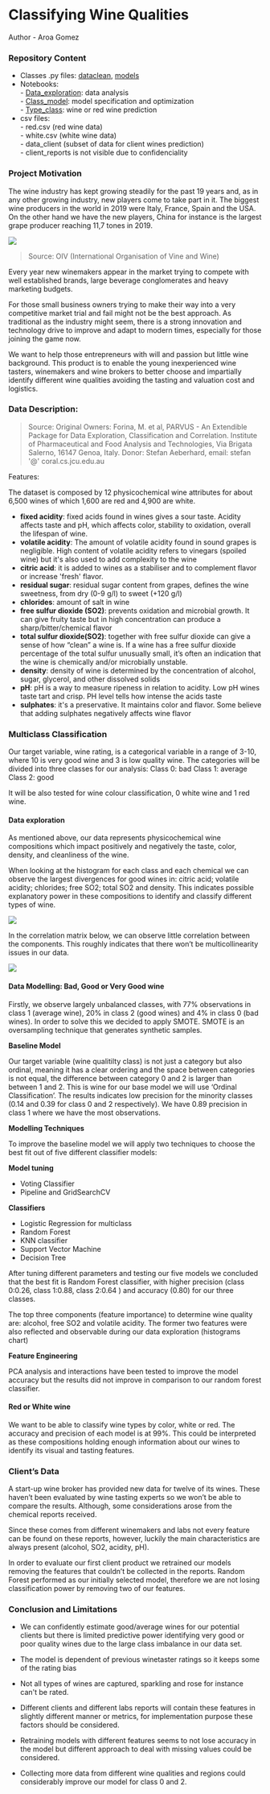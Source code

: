 # Classifying Wine Qualities

Author - Aroa Gomez

### Repository Content

 - Classes .py files: [dataclean](dataclean.py), [models](models.py)
 - Notebooks:    
         - [Data_exploration](Data_exploration.ipynb): data analysis   
         - [Class_model](Class_model.ipybn): model specification and optimization    
         - [Type_class](Type_class.ipybn): wine or red wine prediction      
 - csv files:   
         - red.csv (red wine data)   
         - white.csv (white wine data)   
         - data_client (subset of data for client wines prediction)   
         - client_reports is not visible due to confidenciality

### Project Motivation 

The wine industry has kept growing steadily for the past 19 years and, as in any other growing industry, new players come to take part in it. The biggest wine producers in the world in 2019 were Italy, France, Spain and the USA. On the other hand we have the new players, China for instance is the largest grape producer reaching 11,7 tones in 2019.

 <img src='graphs/wine.png'> 

> Source: OIV (International Organisation of Vine and Wine)

Every year new winemakers appear in the market trying to compete with well established brands, large beverage conglomerates and heavy marketing budgets. 

For those small business owners trying to make their way into a very competitive market trial and fail might not be the best approach. As traditional as the industry might seem, there is a strong innovation and technology drive to improve and adapt to modern times, especially for those joining the game now. 

We want to help those entrepreneurs with will and passion but little wine background. This product is to enable the young inexperienced wine tasters, winemakers and wine brokers to better choose and impartially identify different wine qualities avoiding the tasting and valuation cost and logistics. 


### Data Description:

> Source: Original Owners: Forina, M. et al, PARVUS - An Extendible Package for Data Exploration, Classification and Correlation. Institute of Pharmaceutical and Food Analysis and Technologies, Via Brigata Salerno, 16147 Genoa, Italy.
>Donor: Stefan Aeberhard, email: stefan '@' coral.cs.jcu.edu.au

Features:

The dataset is composed by 12 physicochemical wine attributes for about 6,500 wines of which 1,600 are red and 4,900 are white. 

- **fixed acidity**: fixed acids found in wines gives a sour taste. Acidity affects taste and pH, which affects color, stability to oxidation, overall the lifespan of wine.
 - **volatile acidity**: The amount of volatile acidity found in sound grapes is negligible. High content of volatile acidity refers to    vinegars (spoiled wine) but it's also used to add complexity to the wine
 - **citric acid**: it is added to wines as a stabiliser and to complement flavor or increase 'fresh' flavor.
 - **residual sugar**: residual sugar content from grapes, defines the wine sweetness, from dry (0-9 g/l) to sweet (+120 g/l)
 - **chlorides**: amount of salt in wine 
 - **free sulfur dioxide (SO2)**: prevents oxidation and microbial growth. It can give fruity taste but in high concentration can produce a sharp/bitter/chemical flavor 
 - **total sulfur dioxide(SO2)**: together with free sulfur dioxide can give a sense of how “clean” a wine is. If a wine has a free sulfur dioxide percentage of the total sulfur unusually small, it’s often an indication that the wine is chemically and/or microbially unstable.
 - **density**: density of wine is determined by the concentration of alcohol, sugar, glycerol, and other dissolved solids
 - **pH**: pH is a way to measure ripeness in relation to acidity. Low pH wines taste tart and crisp. PH level tells how intense the acids taste
 - **sulphates**: it's a preservative. It maintains color and flavor. Some believe that adding sulphates negatively affects wine flavor


### Multiclass Classification

Our target variable, wine rating, is a categorical variable in a range of 3-10, where 10 is very good wine and 3 is low quality wine. The categories will be divided into three classes for our analysis: 
Class 0: bad
Class 1: average
Class 2: good

It will be also tested for wine colour classification, 0 white wine and 1 red wine.

#### Data exploration

As mentioned above, our data represents physicochemical wine compositions which impact positively and negatively the taste, color, density, and cleanliness of the wine. 

When looking at the histogram for each class and each chemical we can observe the largest divergences for good wines in: citric acid; volatile acidity; chlorides; free SO2; total SO2 and density. This indicates possible explanatory power in these compositions to identify and classify different types of wine.

<img src='graphs/hist.png'>



In the correlation matrix below, we can observe little correlation between the components. This roughly indicates that there won’t be multicollinearity issues in our data.

<img src='graphs/corr.png'>


#### Data Modelling: Bad, Good or Very Good wine

Firstly, we observe largely unbalanced classes, with 77% observations in class 1 (average wine), 20% in class 2 (good wines) and 4% in class 0 (bad wines). In order to solve this we decided to apply SMOTE. SMOTE is an oversampling technique that generates synthetic samples.

**Baseline Model**

Our target variable (wine qualitilty class) is not just a category but also ordinal, meaning it has a clear ordering and the space between categories is not equal, the difference between category 0 and 2 is larger than between 1 and 2. This is wine for our base model we will use ‘Ordinal Classification’. The results indicates low precision for the minority classes (0.14 and 0.39 for class 0 and 2 respectively). We have 0.89 precision in class 1 where we have the most observations. 


**Modelling Techniques**

To improve the baseline model we will apply two techniques to choose the best fit out of five different classifier models:

**Model tuning**
- Voting Classifier
- Pipeline and GridSearchCV

**Classifiers**
- Logistic Regression for multiclass
- Random Forest
- KNN classifier
- Support Vector Machine
- Decision Tree

After tuning different parameters and testing our five models we concluded that the best fit is Random Forest classifier, with higher precision (class 0:0.26, class 1:0.88, class 2:0.64 ) and accuracy (0.80) for our three classes. 

The top three components (feature importance) to determine wine quality are: alcohol, free SO2 and volatile acidity. The former two features were also reflected and observable during our data exploration (histograms chart)


**Feature Engineering**

PCA analysis and interactions have been tested to improve the model accuracy but the results did not improve in comparison to our random forest classifier. 

#### Red or White wine

We want to be able to classify wine types by color, white or red. The accuracy and precision of each model is at 99%. This could be interpreted as these compositions holding enough information about our wines to identify its visual and tasting features.


### Client’s Data

A start-up wine broker has provided new data for twelve of its wines. These haven’t been evaluated by wine tasting experts so we won’t be able to compare the results. Although, some considerations arose from the chemical reports received. 

Since these comes from different winemakers and labs not every feature can be found on these reports, however, luckily the main characteristics are always present (alcohol, SO2, acidity, pH). 

In order to evaluate our first client product we retrained our models removing the features that couldn’t be collected in the reports. Random Forest performed as our initially selected model, therefore we are not losing classification power by removing two of our features.


### Conclusion and Limitations

- We can confidently estimate good/average wines for our potential clients but there is limited predictive power identifying very good or poor quality wines due to the large class imbalance in our data set.

- The model is dependent of previous winetaster ratings so it keeps some of the rating bias

- Not all types of wines are captured, sparkling and rose for instance can't be rated.

- Different clients and different labs reports will contain these features in slightly different manner or metrics, for implementation purpose these factors should be considered.

- Retraining models with different features seems to not lose accuracy in the model but different approach to deal with missing values could be considered.

- Collecting more data from different wine qualities and regions could considerably improve our model for class 0 and 2. 

